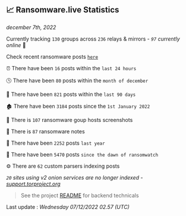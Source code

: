 
## 📈 Ransomware.live Statistics
_december 7th, 2022_

Currently tracking `130` groups across `236` relays & mirrors - _`97` currently online_ 📡

Check recent ransomware posts [`here`](recentposts.md)


⏰ There have been `16` posts within the `last 24 hours`

🕓 There have been `80` posts within the `month of december`

📅 There have been `821` posts within the `last 90 days`

🏚 There have been `3184` posts since the `1st January 2022`

📸 There is `107` ransomware goup hosts screenshots

📝 There is `87` ransomware notes

🚀 There have been `2252` posts `last year`

🐣 There have been `5470` posts `since the dawn of ransomwatch`

⚙️ There are `62` custom parsers indexing posts

_`20` sites using v2 onion services are no longer indexed - [support.torproject.org](https://support.torproject.org/onionservices/v2-deprecation/)_

> See the project [README](https://github.com/jmousqueton/ransomwatch#readme) for backend technicals



Last update : _Wednesday 07/12/2022 02.57 (UTC)_

